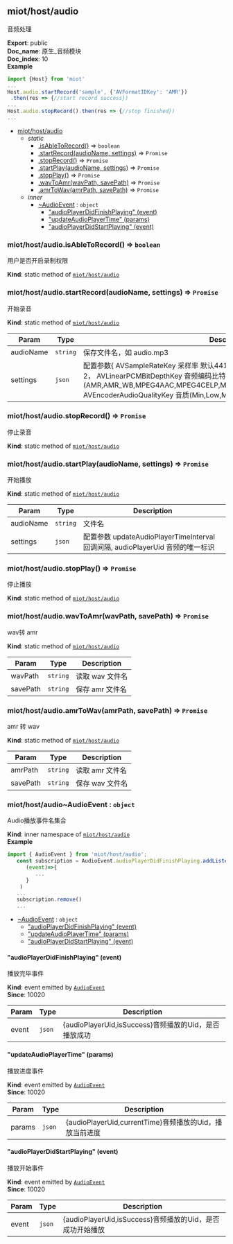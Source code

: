 <a name="module_miot/host/audio"></a>

## miot/host/audio
音频处理

**Export**: public  
**Doc_name**: 原生_音频模块  
**Doc_index**: 10  
**Example**  
```js
import {Host} from 'miot'
...
Host.audio.startRecord('sample', {'AVFormatIDKey': 'AMR'})
 .then(res => {//start record success})
...
Host.audio.stopRecord().then(res => {//stop finished})
...
```

* [miot/host/audio](#module_miot/host/audio)
    * _static_
        * [.isAbleToRecord()](#module_miot/host/audio.isAbleToRecord) ⇒ <code>boolean</code>
        * [.startRecord(audioName, settings)](#module_miot/host/audio.startRecord) ⇒ <code>Promise</code>
        * [.stopRecord()](#module_miot/host/audio.stopRecord) ⇒ <code>Promise</code>
        * [.startPlay(audioName, settings)](#module_miot/host/audio.startPlay) ⇒ <code>Promise</code>
        * [.stopPlay()](#module_miot/host/audio.stopPlay) ⇒ <code>Promise</code>
        * [.wavToAmr(wavPath, savePath)](#module_miot/host/audio.wavToAmr) ⇒ <code>Promise</code>
        * [.amrToWav(amrPath, savePath)](#module_miot/host/audio.amrToWav) ⇒ <code>Promise</code>
    * _inner_
        * [~AudioEvent](#module_miot/host/audio..AudioEvent) : <code>object</code>
            * ["audioPlayerDidFinishPlaying" (event)](#module_miot/host/audio..AudioEvent.event_audioPlayerDidFinishPlaying)
            * ["updateAudioPlayerTime" (params)](#module_miot/host/audio..AudioEvent.event_updateAudioPlayerTime)
            * ["audioPlayerDidStartPlaying" (event)](#module_miot/host/audio..AudioEvent.event_audioPlayerDidStartPlaying)

<a name="module_miot/host/audio.isAbleToRecord"></a>

### miot/host/audio.isAbleToRecord() ⇒ <code>boolean</code>
用户是否开启录制权限

**Kind**: static method of [<code>miot/host/audio</code>](#module_miot/host/audio)  
<a name="module_miot/host/audio.startRecord"></a>

### miot/host/audio.startRecord(audioName, settings) ⇒ <code>Promise</code>
开始录音

**Kind**: static method of [<code>miot/host/audio</code>](#module_miot/host/audio)  

| Param | Type | Description |
| --- | --- | --- |
| audioName | <code>string</code> | 保存文件名，如 audio.mp3 |
| settings | <code>json</code> | 配置参数{ AVSampleRateKey 采样率 默认44100，                                AVNumberOfChannelsKey 声道，默认2，                                AVLinearPCMBitDepthKey 音频编码比特率 默认16,                                AVFormatIDKey 编码格式(AMR,AMR_WB,MPEG4AAC,MPEG4CELP,MPEG4HVXC,MPEG4TwinVQ,AC3,60958AC3),                                AVEncoderAudioQualityKey 音质(Min,Low,Medium,High,Max)                              } |

<a name="module_miot/host/audio.stopRecord"></a>

### miot/host/audio.stopRecord() ⇒ <code>Promise</code>
停止录音

**Kind**: static method of [<code>miot/host/audio</code>](#module_miot/host/audio)  
<a name="module_miot/host/audio.startPlay"></a>

### miot/host/audio.startPlay(audioName, settings) ⇒ <code>Promise</code>
开始播放

**Kind**: static method of [<code>miot/host/audio</code>](#module_miot/host/audio)  

| Param | Type | Description |
| --- | --- | --- |
| audioName | <code>string</code> | 文件名 |
| settings | <code>json</code> | 配置参数 updateAudioPlayerTimeInterval 回调间隔, audioPlayerUid 音频的唯一标识 |

<a name="module_miot/host/audio.stopPlay"></a>

### miot/host/audio.stopPlay() ⇒ <code>Promise</code>
停止播放

**Kind**: static method of [<code>miot/host/audio</code>](#module_miot/host/audio)  
<a name="module_miot/host/audio.wavToAmr"></a>

### miot/host/audio.wavToAmr(wavPath, savePath) ⇒ <code>Promise</code>
wav转 amr

**Kind**: static method of [<code>miot/host/audio</code>](#module_miot/host/audio)  

| Param | Type | Description |
| --- | --- | --- |
| wavPath | <code>string</code> | 读取 wav 文件名 |
| savePath | <code>string</code> | 保存 amr 文件名 |

<a name="module_miot/host/audio.amrToWav"></a>

### miot/host/audio.amrToWav(amrPath, savePath) ⇒ <code>Promise</code>
amr 转 wav

**Kind**: static method of [<code>miot/host/audio</code>](#module_miot/host/audio)  

| Param | Type | Description |
| --- | --- | --- |
| amrPath | <code>string</code> | 读取 amr 文件名 |
| savePath | <code>string</code> | 保存 wav 文件名 |

<a name="module_miot/host/audio..AudioEvent"></a>

### miot/host/audio~AudioEvent : <code>object</code>
Audio播放事件名集合

**Kind**: inner namespace of [<code>miot/host/audio</code>](#module_miot/host/audio)  
**Example**  
```js
import { AudioEvent } from 'miot/host/audio';
   const subscription = AudioEvent.audioPlayerDidFinishPlaying.addListener(
      (event)=>{
         ...
      }
    )
   ...
   subscription.remove()
   ...
```

* [~AudioEvent](#module_miot/host/audio..AudioEvent) : <code>object</code>
    * ["audioPlayerDidFinishPlaying" (event)](#module_miot/host/audio..AudioEvent.event_audioPlayerDidFinishPlaying)
    * ["updateAudioPlayerTime" (params)](#module_miot/host/audio..AudioEvent.event_updateAudioPlayerTime)
    * ["audioPlayerDidStartPlaying" (event)](#module_miot/host/audio..AudioEvent.event_audioPlayerDidStartPlaying)

<a name="module_miot/host/audio..AudioEvent.event_audioPlayerDidFinishPlaying"></a>

#### "audioPlayerDidFinishPlaying" (event)
播放完毕事件

**Kind**: event emitted by [<code>AudioEvent</code>](#module_miot/host/audio..AudioEvent)  
**Since**: 10020  

| Param | Type | Description |
| --- | --- | --- |
| event | <code>json</code> | {audioPlayerUid,isSuccess}音频播放的Uid，是否播放成功 |

<a name="module_miot/host/audio..AudioEvent.event_updateAudioPlayerTime"></a>

#### "updateAudioPlayerTime" (params)
播放进度事件

**Kind**: event emitted by [<code>AudioEvent</code>](#module_miot/host/audio..AudioEvent)  
**Since**: 10020  

| Param | Type | Description |
| --- | --- | --- |
| params | <code>json</code> | {audioPlayerUid,currentTime}音频播放的Uid，播放当前进度 |

<a name="module_miot/host/audio..AudioEvent.event_audioPlayerDidStartPlaying"></a>

#### "audioPlayerDidStartPlaying" (event)
播放开始事件

**Kind**: event emitted by [<code>AudioEvent</code>](#module_miot/host/audio..AudioEvent)  
**Since**: 10020  

| Param | Type | Description |
| --- | --- | --- |
| event | <code>json</code> | {audioPlayerUid,isSuccess}音频播放的Uid，是否成功开始播放 |

